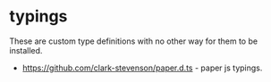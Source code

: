 # typings

These are custom type definitions with no other way for them to be installed.

* https://github.com/clark-stevenson/paper.d.ts - paper js typings.